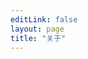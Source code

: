 ```yaml
---
editLink: false
layout: page
title: "关于"
---
```


<script setup>
import {
  VPTeamPage,
  VPTeamPageTitle,
  VPTeamMembers
} from 'vitepress/theme';

const members = [
  {
    avatar: 'https://github.com/Ink-Marks-Studio.png',
    name: 'Ink-Marks-Studio',
    title: '所有者',
    links: [
      { icon: 'github', link: 'https://github.com/Ink-Marks-Studio' }
    ]
  },  
  {
    avatar: 'https://github.com/StarLight-Core.png',
    name: 'StarLight_Core',
    title: '吉祥物',
    links: [
      { icon: 'github', link: 'https://github.com/StarLight-Core' }
    ]
  },
  {
    avatar: 'https://github.com/zhi-feng2008.png',
    name: 'ZhiFeng',
    title: '开发者',
    links: [
      { icon: 'github', link: 'https://github.com/zhi-feng2008' }
    ]
  },
  {
    avatar: 'https://github.com/isThisaDog.png',
    name: 'isThisaDog',
    title: '贡献者',
    links: [
      { icon: 'github', link: 'https://github.com/isThisaDog' }
    ]
  },
  {
    avatar: 'https://github.com/FutureStudios-FSC.png',
    name: 'FutureStudios-FSC',
    title: '贡献者',
    links: [
      { icon: 'github', link: 'https://github.com/FutureStudios-FSC' }
    ]
  },  
  {
    avatar: 'https://github.com/CNwenwen.png',
    name: 'CNwenwen',
    title: '贡献者',
    links: [
      { icon: 'github', link: 'https://github.com/CNwenwen' }
    ]
  }
];

</script>

<VPTeamPage>
  <VPTeamPageTitle>
    <template #title>
      贡献者
    </template>
    <template #lead>
        感谢在 StarLight.Core 开发路上做出的巨大到渺小的贡献的所有开发者
    </template>
  </VPTeamPageTitle>
  <VPTeamMembers
    :members="members"
  />
</VPTeamPage>
